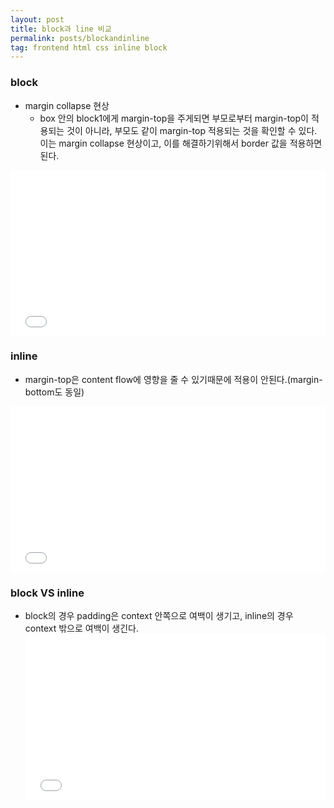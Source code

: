 ```yaml
---
layout: post
title: block과 line 비교
permalink: posts/blockandinline
tag: frontend html css inline block
---
```


### block

- margin collapse 현상
  - box 안의 block1에게 margin-top을 주게되면 부모로부터 margin-top이 적용되는 것이 아니라, 부모도 같이 margin-top 적용되는 것을 확인할 수 있다. 이는 margin collapse 현상이고, 이를 해결하기위해서 border 값을 적용하면 된다.

<iframe height='265' scrolling='no' title='blockNinline' src='//codepen.io/austinpark420/embed/RJbrKw/?height=265&theme-id=0&default-tab=css,result&embed-version=2' frameborder='no' allowtransparency='true' allowfullscreen='true' style='width: 100%;'>See the Pen <a href='https://codepen.io/austinpark420/pen/RJbrKw/'>blockNinline</a> by YongMin Park (<a href='https://codepen.io/austinpark420'>@austinpark420</a>) on <a href='https://codepen.io'>CodePen</a>.
</iframe>

### inline

- margin-top은 content flow에 영향을 줄 수 있기때문에 적용이 안된다.(margin-bottom도 동일)

<iframe height='265' scrolling='no' title='blockNinline' src='//codepen.io/austinpark420/embed/RJbrKw/?height=265&theme-id=0&default-tab=css,result&embed-version=2' frameborder='no' allowtransparency='true' allowfullscreen='true' style='width: 100%;'>See the Pen <a href='https://codepen.io/austinpark420/pen/RJbrKw/'>blockNinline</a> by YongMin Park (<a href='https://codepen.io/austinpark420'>@austinpark420</a>) on <a href='https://codepen.io'>CodePen</a>.
</iframe>

### block VS inline

- block의 경우 padding은 context 안쪽으로 여백이 생기고, inline의 경우 context 밖으로 여백이 생긴다.
  <iframe height='265' scrolling='no' title='blockNinline' src='//codepen.io/austinpark420/embed/RJbrKw/?height=265&theme-id=0&default-tab=css,result&embed-version=2' frameborder='no' allowtransparency='true' allowfullscreen='true' style='width: 100%;'>See the Pen <a href='https://codepen.io/austinpark420/pen/RJbrKw/'>blockNinline</a> by YongMin Park (<a href='https://codepen.io/austinpark420'>@austinpark420</a>) on <a href='https://codepen.io'>CodePen</a>.
  </iframe>
